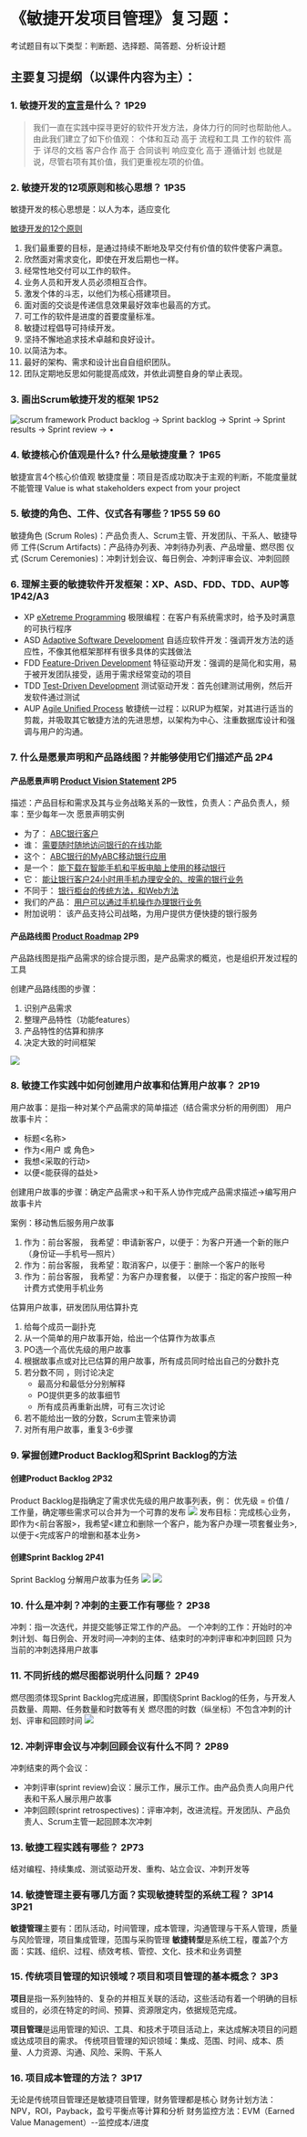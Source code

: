 # 《敏捷开发项目管理》复习题：
考试题目有以下类型：判断题、选择题、简答题、分析设计题

## 主要复习提纲（以课件内容为主）：

### 1.  敏捷开发的[宣言](http://agilemanifesto.org/iso/en/manifesto.html)是什么？ 1P29
> 我们一直在实践中探寻更好的软件开发方法，身体力行的同时也帮助他人。由此我们建立了如下价值观：
> 个体和互动 高于 流程和工具
> 工作的软件 高于 详尽的文档
> 客户合作 高于 合同谈判
> 响应变化 高于 遵循计划
> 也就是说，尽管右项有其价值，我们更重视左项的价值。

### 2.  敏捷开发的12项原则和核心思想？ 1P35
敏捷开发的核心思想是：以人为本，适应变化

[敏捷开发的12个原则](http://agilemanifesto.org/iso/zhchs/principles.html)

1.  我们最重要的目标，是通过持续不断地及早交付有价值的软件使客户满意。
2.  欣然面对需求变化，即使在开发后期也一样。
3.  经常性地交付可以工作的软件。
4.  业务人员和开发人员必须相互合作。
5.  激发个体的斗志，以他们为核心搭建项目。
6.  面对面的交谈是传递信息效果最好效率也最高的方式。
7.  可工作的软件是进度的首要度量标准。
8.  敏捷过程倡导可持续开发。
9.  坚持不懈地追求技术卓越和良好设计。
10.  以简洁为本。
11.  最好的架构、需求和设计出自自组织团队。
12.  团队定期地反思如何能提高成效，并依此调整自身的举止表现。

### 3.  画出Scrum敏捷开发的框架 1P52
![scrum framework](scrum_framework.png)
Product backlog -> Sprint backlog -> Sprint -> Sprint results -> Sprint review -> •

### 4.  敏捷核心价值观是什么? 什么是敏捷度量？ 1P65
敏捷宣言4个核心价值观
敏捷度量：项目是否成功取决于主观的判断，不能度量就不能管理
Value is what stakeholders expect from your project

### 5.  敏捷的角色、工件、仪式各有哪些？1P55 59 60
敏捷角色 (Scrum Roles)：产品负责人、Scrum主管、开发团队、干系人、敏捷导师
工件(Scrum Artifacts)：产品待办列表、冲刺待办列表、产品增量、燃尽图
仪式 (Scrum Ceremonies)：冲刺计划会议、每日例会、冲刺评审会议、冲刺回顾

### 6.  理解主要的敏捷软件开发框架：XP、ASD、FDD、TDD、AUP等  1P42/A3
* XP [eXetreme Programming](https://en.wikipedia.org/wiki/Extreme_programming) 极限编程：在客户有系统需求时，给予及时满意的可执行程序
* ASD [Adaptive Software Development](https://en.wikipedia.org/wiki/Adaptive_software_development) 自适应软件开发：强调开发方法的适应性，不像其他框架那样有很多具体的实践做法
* FDD [Feature-Driven Development](https://en.wikipedia.org/wiki/Feature-driven_development) 特征驱动开发：强调的是简化和实用，易于被开发团队接受，适用于需求经常变动的项目
* TDD [Test-Driven Development](https://en.wikipedia.org/wiki/Test-driven_development) 测试驱动开发：首先创建测试用例，然后开发软件通过测试
* AUP [Agile Unified Process](https://en.wikipedia.org/wiki/Agile_Unified_Process) 敏捷统一过程：以RUP为框架，对其进行适当的剪裁，并吸取其它敏捷方法的先进思想，以架构为中心、注重数据库设计和强调与用户的沟通。

### 7.  什么是愿景声明和产品路线图？并能够使用它们描述产品 2P4
#### 产品愿景声明 [Product Vision Statement](https://en.wikipedia.org/wiki/Vision_statement) 2P5
描述：产品目标和需求及其与业务战略关系的一致性，负责人：产品负责人，频率：至少每年一次
愿景声明实例
* 为了： <u>ABC银行客户</u>
* 谁： <u>需要随时随地访问银行的在线功能</u>
* 这个： <u>ABC银行的MyABC移动银行应用</u>
* 是一个： <u>能下载在智能手机和平板电脑上使用的移动银行</u>
* 它： <u>能让银行客户24小时用手机办理安全的、按需的银行业务</u>
* 不同于： <u>银行柜台的传统方法，和Web方法</u>
* 我们的产品： <u>用户可以通过手机操作办理银行业务</u>
* 附加说明： 该产品支持公司战略，为用户提供方便快捷的银行服务

#### 产品路线图 [Product Roadmap](https://www.productplan.com/what-is-a-product-roadmap/) 2P9
产品路线图是指产品需求的综合提示图，是产品需求的概览，也是组织开发过程的工具

创建产品路线图的步骤：
1. 识别产品需求
2. 整理产品特性（功能features）
3. 产品特性的估算和排序
4. 决定大致的时间框架

  ![](roadmap.png)

### 8.  敏捷工作实践中如何创建用户故事和估算用户故事？ 2P19
用户故事：是指一种对某个产品需求的简单描述（结合需求分析的用例图）
用户故事卡片：
 * 标题<名称>
 * 作为<用户 或 角色>
 * 我想<采取的行动>
 * 以便<能获得的益处>

创建用户故事的步骤：确定产品需求->和干系人协作完成产品需求描述->编写用户故事卡片

案例：移动售后服务用户故事
1. 作为：前台客服， 我希望：申请新客户，以便于：为客户开通一个新的账户（身份证—手机号—照片）
2. 作为：前台客服， 我希望：取消客户，以便于：删除一个客户的账号
3. 作为：前台客服， 我希望：为客户办理套餐， 以便于：指定的客户按照一种计费方式使用手机业务

估算用户故事，研发团队用估算扑克
1. 给每个成员一副扑克
2. 从一个简单的用户故事开始，给出一个估算作为故事点
3. PO选一个高优先级的用户故事
4. 根据故事点或对比已估算的用户故事，所有成员同时给出自己的分数扑克
5. 若分数不同 ，则讨论决定
   * 最高分和最低分分别解释
   * PO提供更多的故事细节
   * 所有成员再重新出牌，可有三次讨论
6. 若不能给出一致的分数，Scrum主管来协调
7. 对所有用户故事，重复3-6步骤

### 9.  掌握创建Product Backlog和Sprint Backlog的方法
#### 创建Product Backlog 2P32
Product Backlog是指确定了需求优先级的用户故事列表，例：
优先级 = 价值 / 工作量，确定哪些需求可以合并为一个可靠的发布
![](pb.png)
发布目标：完成核心业务，即作为<前台客服>，我希望<建立和删除一个客户，能为客户办理一项套餐业务>,以便于<完成客户的增删和基本业务>

#### 创建Sprint Backlog 2P41
Sprint Backlog 分解用户故事为任务
![](sprint_backlog0.png)
![](sprint_backlog2.png)

### 10. 什么是冲刺？冲刺的主要工作有哪些？ 2P38
冲刺：指一次迭代，并提交能够正常工作的产品。
一个冲刺的工作：开始时的冲刺计划、每日例会、开发时间—冲刺的主体、结束时的冲刺评审和冲刺回顾
只为当前的冲刺选择用户故事

### 11. 不同折线的燃尽图都说明什么问题？ 2P49
燃尽图须体现Sprint Backlog完成进展，即围绕Sprint Backlog的任务，与开发人员数量、周期、任务数量和时数等有关
燃尽图的时数（纵坐标）不包含冲刺的计划、评审和回顾时间
  ![](burn_down_chart.png)

### 12. 冲刺评审会议与冲刺回顾会议有什么不同？ 2P89
冲刺结束的两个会议：
 * 冲刺评审(sprint review)会议：展示工作，展示工作。由产品负责人向用户代表和干系人展示用户故事
 * 冲刺回顾(sprint retrospectives)：评审冲刺，改进流程。开发团队、产品负责人、Scrum主管一起回顾本次冲刺



### 13. 敏捷工程实践有哪些？ 2P73
结对编程、持续集成、测试驱动开发、重构、站立会议、冲刺开发等

### 14. 敏捷管理主要有哪几方面？实现敏捷转型的系统工程？ 3P14 3P21
**敏捷管理**主要有：团队活动，时间管理，成本管理，沟通管理与干系人管理，质量与风险管理，项目集成管理，范围与采购管理
**敏捷转型**是系统工程，覆盖7个方面：实践、组织、过程、绩效考核、管控、文化、技术和业务调整

### 15. 传统项目管理的知识领域？项目和项目管理的基本概念？ 3P3
**项目**是指一系列独特的、复杂的并相互关联的活动，这些活动有着一个明确的目标或目的，必须在特定的时间、预算、资源限定内，依据规范完成。

**项目管理**是运用管理的知识、工具、和技术于项目活动上，来达成解决项目的问题或达成项目的需求。
传统项目管理的知识领域：集成、范围、时间、成本、质量、人力资源、沟通、风险、采购、干系人

### 16. 项目成本管理的方法？ 3P17
无论是传统项目管理还是敏捷项目管理，财务管理都是核心
财务计划方法：NPV，ROI，Payback，盈亏平衡点等计算和分析
财务监控方法：EVM（Earned Value Management）--监控成本/进度
